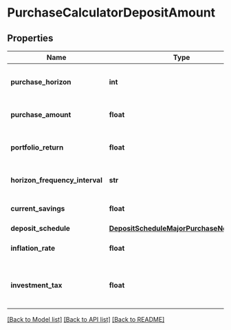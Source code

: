 # PurchaseCalculatorDepositAmount

## Properties
Name | Type | Description | Notes
------------ | ------------- | ------------- | -------------
**purchase_horizon** | **int** | The purchase horizon, in years | 
**purchase_amount** | **float** | The amount of the purchase | 
**portfolio_return** | **float** | The annualized portfolio return | 
**horizon_frequency_interval** | **str** | The horizon frequency interval | [optional] [default to 'year']
**current_savings** | **float** | The current savings amount | [optional] 
**deposit_schedule** | [**DepositScheduleMajorPurchaseNoDepAmt**](DepositScheduleMajorPurchaseNoDepAmt.md) |  | [optional] 
**inflation_rate** | **float** | The inflation rate | [optional] 
**investment_tax** | **float** | The tax on investments used for the major purchase | [optional] 

[[Back to Model list]](../README.md#documentation-for-models) [[Back to API list]](../README.md#documentation-for-api-endpoints) [[Back to README]](../README.md)


